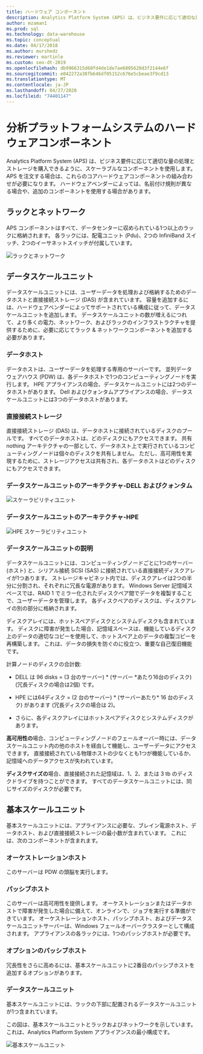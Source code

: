 ```yaml
---
title: ハードウェア コンポーネント
description: Analytics Platform System (APS) は、ビジネス要件に応じて適切な量の処理とストレージを購入できるように、スケーラブルなコンポーネントを使用します。 APS を注文する場合は、これらのコアハードウェアコンポーネントの組み合わせが必要になります。
author: mzaman1
ms.prod: sql
ms.technology: data-warehouse
ms.topic: conceptual
ms.date: 04/17/2018
ms.author: murshedz
ms.reviewer: martinle
ms.custom: seo-dt-2019
ms.openlocfilehash: db9966315d60fd4de1de7ae6805620d3f2144e6f
ms.sourcegitcommit: e042272a38fb646df05152c676e5cbeae3f9cd13
ms.translationtype: MT
ms.contentlocale: ja-JP
ms.lasthandoff: 04/27/2020
ms.locfileid: "74401147"
---
```

# <a name="hardware-components-for-analytics-platform-system"></a>分析プラットフォームシステムのハードウェアコンポーネント

Analytics Platform System (APS) は、ビジネス要件に応じて適切な量の処理とストレージを購入できるように、スケーラブルなコンポーネントを使用します。 APS を注文する場合は、これらのコアハードウェアコンポーネントの組み合わせが必要になります。 ハードウェアベンダーによっては、名前付け規則が異なる場合や、追加のコンポーネントを使用する場合があります。  
 
  
## <a name="rack-and-network"></a><a name="rackandnetwork"></a>ラックとネットワーク 
 
APS コンポーネントはすべて、データセンターに収められている1つ以上のラックに格納されます。 各ラックには、配電ユニット (Pdu)、2つの InfiniBand スイッチ、2つのイーサネットスイッチが付属しています。  
  
![ラックとネットワーク](media/rack-and-network.png "APS ラックとネットワーク")  
  
## <a name="data-scale-unit"></a><a name="datascaleunit"></a>データスケールユニット
 
データスケールユニットには、ユーザーデータを処理および格納するためのデータホストと直接接続ストレージ (DAS) が含まれています。 容量を追加するには、ハードウェアベンダーによってサポートされている構成に従って、データスケールユニットを追加します。 データスケールユニットの数が増えるにつれて、より多くの電力、ネットワーク、およびラックのインフラストラクチャを提供するために、必要に応じてラック & ネットワークコンポーネントを追加する必要があります。  
  
### <a name="data-host"></a>データホスト  

データホストは、ユーザーデータを処理する専用のサーバーです。 並列データウェアハウス (PDW) は、各データホストで1つのコンピューティングノードを実行します。 HPE アプライアンスの場合、データスケールユニットには2つのデータホストがあります。 Dell およびクォンタムアプライアンスの場合、データスケールユニットには3つのデータホストがあります。  
  
### <a name="direct-attached-storage"></a>直接接続ストレージ
 
直接接続ストレージ (DAS) は、データホストに接続されているディスクのプールです。 すべてのデータホストは、どのディスクにもアクセスできます。 共有 nothing アーキテクチャの一部として、データホスト上で実行されているコンピューティングノードは個々のディスクを共有しません。 ただし、高可用性を実現するために、ストレージアクセスは共有され、各データホストはどのディスクにもアクセスできます。  
  
### <a name="data-scale-unit-architecture---dell-and-quanta"></a>データスケールユニットのアーキテクチャ-DELL およびクォンタム
  
![スケーラビリティユニット](media/scalability-unit-dell.png "Dell のスケーラビリティユニット")  
  
### <a name="data-scale-unit-architecture---hpe"></a>データスケールユニットのアーキテクチャ-HPE 
 
![HPE スケーラビリティユニット](media/scalability-unit-hpe.png "HPE スケーラビリティユニット")  
  
### <a name="data-scale-unit-description"></a>データスケールユニットの説明

データスケールユニットには、コンピューティングノードごとに1つのサーバー (ホスト) と、シリアル接続 SCSI (SAS) に接続されている直接接続ディスクアレイが1つあります。 ストレージキャビネット内では、ディスクアレイは2つの半分に分割され、それぞれに冗長な電源があります。 Windows Server 記憶域スペースでは、RAID 1 でミラー化されたディスクペア間でデータを複製することで、ユーザーデータを管理します。 各ディスクペアのディスクは、ディスクアレイの別の部分に格納されます。  
  
ディスクアレイには、ホットスペアディスクとシステムディスクも含まれています。 ディスクに障害が発生した場合、記憶域スペースは、機能しているディスク上のデータの適切なコピーを使用して、ホットスペア上のデータの複製コピーを再構築します。 これは、データの損失を防ぐのに役立つ、重要な自己復旧機能です。  
  
計算ノードのディスクの合計数:  
  
-   DELL は 96 disks = (3 台のサーバー) * (サーバー \*あたり16台のディスク) (冗長ディスクの場合は2個) です。  
  
-   HPE には64ディスク = (2 台のサーバー) * (サーバーあたり\* 16 台のディスク) があります (冗長ディスクの場合は 2)。  
  
-   さらに、各ディスクアレイにはホットスペアディスクとシステムディスクがあります。  
  
**高可用性の**場合、コンピューティングノードのフェールオーバー時には、データスケールユニット内の他のホストを経由して機能し、ユーザーデータにアクセスできます。 直接接続されている物理ホストの少なくとも1つが機能しているか、記憶域へのデータアクセスが失われています。  
  
**ディスクサイズの**場合、直接接続された記憶域は、1、2、または 3 tb のディスクドライブを持つことができます。 すべてのデータスケールユニットには、同じサイズのディスクが必要です。  
  
## <a name="base-scale-unit"></a><a name="basescaleunit"></a>基本スケールユニット 
 
基本スケールユニットには、アプライアンスに必要な、ブレイン電源ホスト、データホスト、および直接接続ストレージの最小数が含まれています。 これには、次のコンポーネントが含まれます。 
  
### <a name="orchestration-host"></a>オーケストレーションホスト  
このサーバーは PDW の頭脳を実行します。
  
### <a name="passive-host"></a>パッシブホスト  
このサーバーは高可用性を提供します。 オーケストレーションまたはデータホストで障害が発生した場合に備えて、オンラインで、ジョブを実行する準備ができています。 オーケストレーションホスト、パッシブホスト、およびデータスケールユニットサーバーは、Windows フェールオーバークラスターとして構成されます。 アプライアンスの各ラックには、1つのパッシブホストが必要です。  
  
### <a name="optional-passive-host"></a>オプションのパッシブホスト  
冗長性をさらに高めるには、基本スケールユニットに2番目のパッシブホストを追加するオプションがあります。  
  
### <a name="data-scale-unit"></a>データスケールユニット  
基本スケールユニットには、ラックの下部に配置されるデータスケールユニットが1つ含まれています。  
  
この図は、基本スケールユニットとラックおよびネットワークを示しています。 これは、Analytics Platform System アプライアンスの最小構成です。  
  
![基本スケールユニット](media/base-scale-unit.png "基本スケールユニット")  
 
